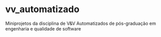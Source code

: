 # vv_automatizado
Miniprojetos da disciplina de V&amp;V Automatizados de pós-graduação em engenharia e qualidade de software
